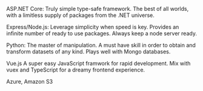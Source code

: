ASP.NET Core: Truly simple type-safe
framework. The best of all worlds,
with a limitless supply of packages
from the .NET universe.

Express/Node.js:
Leverage simplicity when speed is key.
Provides an infinite number of ready
to use packages. Always keep a node
server ready.

Python:
The master of manipulation. A must
have skill in order to obtain and transform
datasets of any kind. Plays well
with Mongo databases.

Vue.js
A super easy JavaScript framwork for rapid
development. Mix with vuex and TypeScript
for a dreamy frontend experience.

Azure, Amazon S3